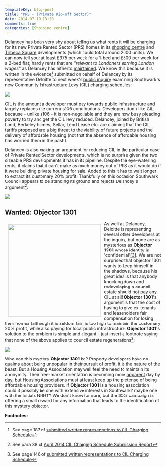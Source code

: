 ```yaml
---
templateKey: blog-post
title: "PRS - (Private Rip-off Sector)"
date: 2014-07-19 13:20
comments: true
categories: [Shopping centre] 
---
```

Delancey has been very shy about telling us what rents it will be charging for its new Private Rented Sector (PRS) homes in its [shopping centre](http://www.london-se1.co.uk/news/view/7258) and [Tribeca Square](http://www.london-se1.co.uk/news/view/7208) developments (which could total around 2000 units). We can now tell you: at least £375 per week for a 1-bed and £500 per week for a 2-bed flat; hardly rents that are _"relevant to Londoners earning London wages"_ as Delancey has hitherto [maintained](http://www.london-se1.co.uk/news/view/7378). We know this because it is written in the evidence[^1] submitted on behalf of Delancey by its representative Deloitte to next week's [public inquiry](http://www.southwark.gov.uk/info/856/planning_policy/2696/community_infrastructure_levy) examining Southwark's new Community Infrastructure Levy (CIL) charging schedules: 

![](http://crappistmartin.github.io/images/DelanceyCILSubmissionPRSRentLevels.png)

CIL is the amount a developer must pay towards public infrastructure and largely replaces the current s106 contributions. Developers don't like CIL because - unlike s106 - it is non-negotiable and they are now busy pleading poverty to try and get the CIL levy reduced. Delancey, joined by British Land, Berkeley homes, Sellar, Lend Lease etc. are claiming that the CIL tariffs proposed are a big threat to the viability of future projects and the delivery of affordable housing (not that the absence of affordable housing has worried them in the past!). 

Delancey is also making an argument for reducing CIL in the particular case of Private Rented Sector developments, which is no surprise given the two sizeable PRS developments it has in its pipeline. Despite the eye-watering rents, it claims that it can't make as much money out of PRS as it would do if it were building private housing for sale. Added to this it has to wait longer to extract its customary 20% profit. Thankfully on this occasion Southwark Council appears to be standing its ground and rejects Delancey's argument[^2]:

![](http://crappistmartin.github.io/images/LBSResponseToCILSubmissions.png)

## Wanted: Objector 1301
<img src="http://crappistmartin.github.io/images/objector1301.jpg" width="300" align="left" style="margin:10px">As well as Delancey, Deloitte is representing several other developers at the inquiry, but none are as mysterious as __Objector 1301__ whose identity is 'confidential'<a href="#footnote-3">[3]</a>. We are not surprised that objector 1301 wants to keep himself in the shadows, because his great idea is that anybody knocking down and redeveloping a council estate should not pay any CIL at all! __Objector 1301__'s argument is that the cost of having to give ex-tenants and leaseholders fair compensation for losing their homes (although it is seldom fair) is too high to maintain the customary 20% profit, while also paying for local public infrastructure. __Objector 1301__'s solution to the problem is simple and elegant - just insert a footnote saying that none of the above applies to council estate regenerations[^4]:

![](http://crappistmartin.github.io/images/objector1301.png)

Who can this mystery __Objector 1301__ be? Property developers have no qualms about being unpopular in their pursuit of profit, it is the nature of the beast. But a Housing Association may well feel the need to maintain its anonymity. Their free-market orientation is becoming more [apparent](http://www.socialhousing.co.uk/free-preview-social-housings-2014-sales-and-development-activity-special-report/7004650.article) day by day, but Housing Associations must at least keep up the pretense of being affordable housing providers. If __Objector 1301__ is a housing association could it possibly be one with extensive interests in Southwark? maybe one with the initials NHHT? We don't know for sure, but the 35% campaign is offering a small reward for any information that leads to the identification of this mystery objector. 


__Footnotes:__

[^1]: See page 187 of [submitted written representations to CIL Charging Schedule](http://www.southwark.gov.uk/download/downloads/id/10287/cdcil9_regulation_17_representations_to_revised_draft_cil_charging_schedule)

[^2]: See para 38 of [April 2014 CIL Charging Schedule Submission Report](http://www.southwark.gov.uk/download/downloads/id/10211/cdcil10_revised_draft_cil_charging_schedule_submission_report_april_2014)

[^3]: See page 144 of [submitted written representations to CIL Charging Schedule](http://www.southwark.gov.uk/download/downloads/id/10287/cdcil9_regulation_17_representations_to_revised_draft_cil_charging_schedule)

[^4]: See page 146 of [submitted written representations to CIL Charging Schedule](http://www.southwark.gov.uk/download/downloads/id/10287/cdcil9_regulation_17_representations_to_revised_draft_cil_charging_schedule)


